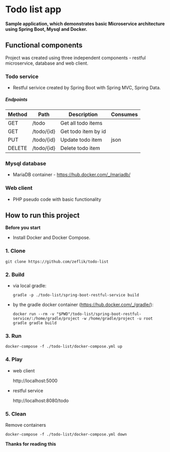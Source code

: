 # Todo list app

**Sample application, which demonstrates basic Microservice architecture using Spring Boot, Mysql and Docker.** 

## Functional components

Project was created using three independent components - restful microservice, database and web client. 

### Todo service
- Restful serivice created by Spring Boot with Spring MVC, Spring Data.

##### Endpoints
Method	    | Path	  | Description        | Consumes
----------- | ----------- | -------------------|------------- 
GET	    | /todo	  | Get all todo items |
GET	    | /todo/{id}  | Get todo item by id|
PUT	    | /todo/{id}  | Update todo item   |json
DELETE      | /todo/{id}  | Delete todo item   |

### Mysql database
- MariaDB container - https://hub.docker.com/_/mariadb/

### Web client
- PHP pseudo code with basic functionality

## How to run this project

**Before you start**
- Install Docker and Docker Compose.

### 1. Clone

`git clone https://github.com/zeflik/todo-list`

### 2. Build 

- via local gradle:

  `gradle -p ./todo-list/spring-boot-restful-service build`

- by the gradle docker container (https://hub.docker.com/_/gradle/):

  `docker run --rm -v "$PWD"/todo-list/spring-boot-restful-service/:/home/gradle/project -w /home/gradle/project -u root gradle gradle build`

### 3. Run

`docker-compose -f ./todo-list/docker-compose.yml up`

### 4. Play

- web client 

  http://localhost:5000

- restful service

  http://localhost:8080/todo

### 5. Clean

Remove containers

`docker-compose -f ./todo-list/docker-compose.yml down`

**Thanks for reading this**


